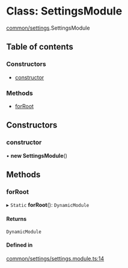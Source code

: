 # Class: SettingsModule

[common/settings](../modules/common_settings.md).SettingsModule

## Table of contents

### Constructors

- [constructor](common_settings.SettingsModule.md#constructor)

### Methods

- [forRoot](common_settings.SettingsModule.md#forroot)

## Constructors

### <a id="constructor" name="constructor"></a> constructor

• **new SettingsModule**()

## Methods

### <a id="forroot" name="forroot"></a> forRoot

▸ `Static` **forRoot**(): `DynamicModule`

#### Returns

`DynamicModule`

#### Defined in

[common/settings/settings.module.ts:14](https://github.com/brickdoc/brickdoc/blob/master/apps/server-api/src/common/settings/settings.module.ts#L14)
